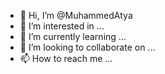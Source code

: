 - 👋 Hi, I’m @MuhammedAtya
- 👀 I’m interested in ...
- 🌱 I’m currently learning ...
- 💞️ I’m looking to collaborate on ...
- 📫 How to reach me ...

<!---
MuhammedAtya/MuhammedAtya is a ✨ special ✨ repository because its `README.md` (this file) appears on your GitHub profile.
You can click the Preview link to take a look at your changes.
--->
